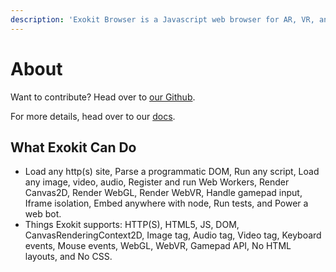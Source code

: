 ```yaml
---
description: 'Exokit Browser is a Javascript web browser for AR, VR, and WebGL sites.'
---
```


# About

Want to contribute? Head over to [our Github](https://github.com/webmixedreality/exokit).

For more details, head over to our [docs](http://docs.webmr.io/#/).

## What Exokit Can Do

*  Load any http\(s\) site, Parse a programmatic DOM, Run any script, Load any image, video, audio, Register and run Web Workers, Render Canvas2D, Render WebGL, Render WebVR, Handle gamepad input, Iframe isolation, Embed anywhere with node, Run tests, and Power a web bot.
* Things Exokit supports: HTTP\(S\), HTML5, JS, DOM, CanvasRenderingContext2D, Image tag, Audio tag, Video tag, Keyboard events, Mouse events, WebGL, WebVR, Gamepad API, No HTML layouts, and No CSS.

